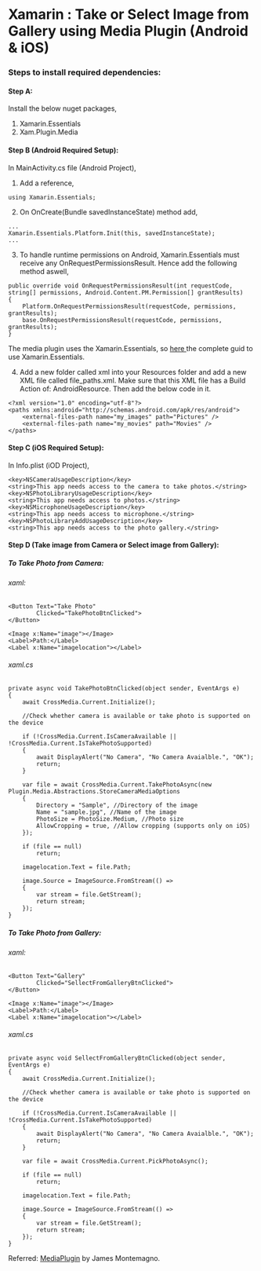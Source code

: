 # Xamarin : Take or Select Image from Gallery using Media Plugin (Android & iOS)

### Steps to install required dependencies:

#### Step A:

Install the below nuget packages,

1. Xamarin.Essentials
2. Xam.Plugin.Media


#### Step B (Android Required Setup):

In MainActivity.cs file (Android Project),

1. Add a reference,
```
using Xamarin.Essentials;
```
2. On OnCreate(Bundle savedInstanceState) method add,
```
...
Xamarin.Essentials.Platform.Init(this, savedInstanceState);
...
```
3. To handle runtime permissions on Android, Xamarin.Essentials must receive any OnRequestPermissionsResult. Hence add the following method aswell,
```
public override void OnRequestPermissionsResult(int requestCode, string[] permissions, Android.Content.PM.Permission[] grantResults)
{
    Platform.OnRequestPermissionsResult(requestCode, permissions, grantResults);
    base.OnRequestPermissionsResult(requestCode, permissions, grantResults);
}
```
The media plugin uses the Xamarin.Essentials, so 
<a href="https://docs.microsoft.com/en-us/xamarin/essentials/get-started">
here
<a/>
the complete guid to use Xamarin.Essentials.

4. Add a new folder called xml into your Resources folder and add a new XML file called file_paths.xml. Make sure that this XML file has a Build Action of: AndroidResource. Then add the below code in it.
```
<?xml version="1.0" encoding="utf-8"?>
<paths xmlns:android="http://schemas.android.com/apk/res/android">
    <external-files-path name="my_images" path="Pictures" />
    <external-files-path name="my_movies" path="Movies" />
</paths>
```

#### Step C (iOS Required Setup):

In Info.plist (iOD Project),
```
<key>NSCameraUsageDescription</key>
<string>This app needs access to the camera to take photos.</string>
<key>NSPhotoLibraryUsageDescription</key>
<string>This app needs access to photos.</string>
<key>NSMicrophoneUsageDescription</key>
<string>This app needs access to microphone.</string>
<key>NSPhotoLibraryAddUsageDescription</key>
<string>This app needs access to the photo gallery.</string>
```

#### Step D (Take image from Camera or Select image from Gallery):

##### To Take Photo from Camera:
###### xaml:
```
<Button Text="Take Photo"
        Clicked="TakePhotoBtnClicked">
</Button>

<Image x:Name="image"></Image>
<Label>Path:</Label>
<Label x:Name="imagelocation"></Label>
```
###### xaml.cs
```
private async void TakePhotoBtnClicked(object sender, EventArgs e)
{
    await CrossMedia.Current.Initialize();

    //Check whether camera is available or take photo is supported on the device

    if (!CrossMedia.Current.IsCameraAvailable || !CrossMedia.Current.IsTakePhotoSupported)
    {
        await DisplayAlert("No Camera", "No Camera Avaialble.", "OK");
        return;
    }

    var file = await CrossMedia.Current.TakePhotoAsync(new Plugin.Media.Abstractions.StoreCameraMediaOptions
    {
        Directory = "Sample", //Directory of the image
        Name = "sample.jpg", //Name of the image
        PhotoSize = PhotoSize.Medium, //Photo size
        AllowCropping = true, //Allow cropping (supports only on iOS)
    });

    if (file == null)
        return;

    imagelocation.Text = file.Path;

    image.Source = ImageSource.FromStream(() =>
    {
        var stream = file.GetStream();
        return stream;
    });
}
```

##### To Take Photo from Gallery:
###### xaml:
```
<Button Text="Gallery"
        Clicked="SellectFromGalleryBtnClicked">
</Button>

<Image x:Name="image"></Image>
<Label>Path:</Label>
<Label x:Name="imagelocation"></Label>
```
###### xaml.cs
```
private async void SellectFromGalleryBtnClicked(object sender, EventArgs e)
{
    await CrossMedia.Current.Initialize();

    //Check whether camera is available or take photo is supported on the device

    if (!CrossMedia.Current.IsCameraAvailable || !CrossMedia.Current.IsTakePhotoSupported)
    {
        await DisplayAlert("No Camera", "No Camera Avaialble.", "OK");
        return;
    } 

    var file = await CrossMedia.Current.PickPhotoAsync();

    if (file == null)
        return;

    imagelocation.Text = file.Path;

    image.Source = ImageSource.FromStream(() =>
    {
        var stream = file.GetStream();
        return stream;
    });
}
```

Referred: <a href="https://github.com/jamesmontemagno/MediaPlugin">MediaPlugin<a/> by James Montemagno.
